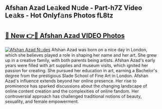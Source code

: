 ## Afshan Azad Le𝚊ked N𝚞de - Part-h7Z Video Le𝚊ks - Hot Onlyf𝚊ns Photos fL8tz

# <h2><a href="http://ac13566.deff.icu/?id=Afshan+Azad">🔗 New 👉🔴 Afshan Azad VIDEO Photos</a></h2>

[![Afshan Azad N𝚞des](https://i.imgur.com/rIISA9y.gif)](http://ac13566.deff.icu/?id=Afshan+Azad)
Afshan Azad was born on a nice day in London, which she believes played a role in shaping her name and her art. She grew up in a creative family, with both parents being artists. Afshan Azad's early years were filled with art supplies and museum visits, which ignited her passion for creating. She pursued her education in art, earning a Bachelor's degree from the prestigious Slade School of Fine Art in London. Afshan Azad's influence extends beyond her online presence. Her rise to prominence has sparked discussions about the changing landscape of online content creation and the complexities of online fandom. Her controversial approach has challenged traditional notions of beauty, sexuality, and female empowerment.
